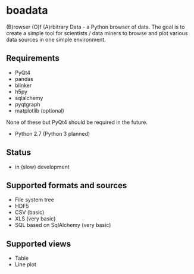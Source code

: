 boadata
=======

(B)rowser (O)f (A)rbitrary Data - a Python browser of data. 
The goal is to create a simple tool for scientists / data miners
to browse and plot various data sources in one simple environment.

Requirements
-----
* PyQt4
* pandas
* blinker
* h5py
* sqlalchemy
* pyqtgraph
* matplotlib (optional)

None of these but PyQt4 should be required in the future.

* Python 2.7 (Python 3 planned)

Status
-----
* in (slow) development

Supported formats and sources
----------
* File system tree
* HDF5
* CSV (basic)
* XLS (very basic)
* SQL based on SqlAlchemy (very basic)

Supported views
---------
* Table
* Line plot

